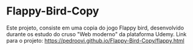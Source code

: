 # Flappy-Bird-Copy

Este projeto, consiste em uma copia do jogo Flappy bird, desenvolvido durante os estudo do cruso "Web moderno" da plataforma Udemy.
Link para o projeto: https://pedroovi.github.io/Flappy-Bird-Copy/flappy.html
